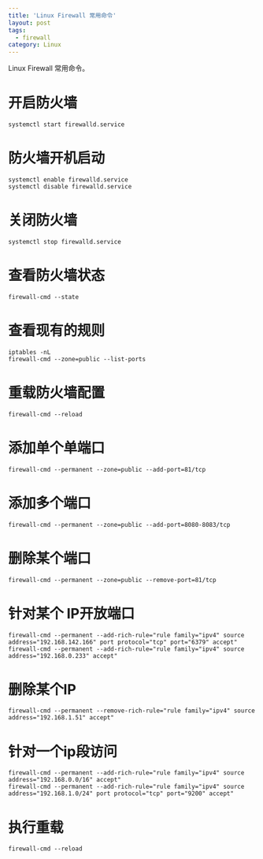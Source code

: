 ```yaml
---
title: 'Linux Firewall 常用命令'
layout: post
tags:
  - firewall
category: Linux 
---
```

Linux Firewall 常用命令。

<!--more-->

# 开启防火墙
```shell
systemctl start firewalld.service
```



# 防火墙开机启动
```shell
systemctl enable firewalld.service
systemctl disable firewalld.service
```



# 关闭防火墙
```shell
systemctl stop firewalld.service
```



# 查看防火墙状态
```shell
firewall-cmd --state
```



# 查看现有的规则
```shell
iptables -nL
firewall-cmd --zone=public --list-ports
```



# 重载防火墙配置
```shell
firewall-cmd --reload
```



# 添加单个单端口
```shell
firewall-cmd --permanent --zone=public --add-port=81/tcp
```



# 添加多个端口
```shell
firewall-cmd --permanent --zone=public --add-port=8080-8083/tcp
```



# 删除某个端口
```shell
firewall-cmd --permanent --zone=public --remove-port=81/tcp
```



# 针对某个 IP开放端口
```shell
firewall-cmd --permanent --add-rich-rule="rule family="ipv4" source address="192.168.142.166" port protocol="tcp" port="6379" accept"
firewall-cmd --permanent --add-rich-rule="rule family="ipv4" source address="192.168.0.233" accept"
```



# 删除某个IP
```shell
firewall-cmd --permanent --remove-rich-rule="rule family="ipv4" source address="192.168.1.51" accept"
```



# 针对一个ip段访问
```shell
firewall-cmd --permanent --add-rich-rule="rule family="ipv4" source address="192.168.0.0/16" accept"
firewall-cmd --permanent --add-rich-rule="rule family="ipv4" source address="192.168.1.0/24" port protocol="tcp" port="9200" accept"
```



# 执行重载
```shell
firewall-cmd --reload
```

